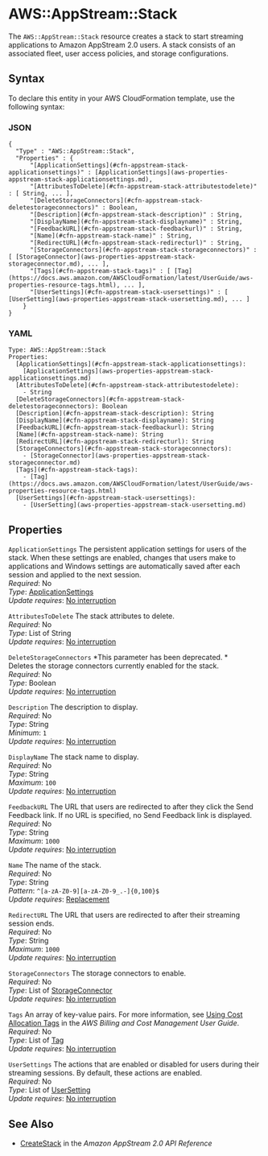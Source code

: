 # AWS::AppStream::Stack<a name="aws-resource-appstream-stack"></a>

The `AWS::AppStream::Stack` resource creates a stack to start streaming applications to Amazon AppStream 2\.0 users\. A stack consists of an associated fleet, user access policies, and storage configurations\. 

## Syntax<a name="aws-resource-appstream-stack-syntax"></a>

To declare this entity in your AWS CloudFormation template, use the following syntax:

### JSON<a name="aws-resource-appstream-stack-syntax.json"></a>

```
{
  "Type" : "AWS::AppStream::Stack",
  "Properties" : {
      "[ApplicationSettings](#cfn-appstream-stack-applicationsettings)" : [ApplicationSettings](aws-properties-appstream-stack-applicationsettings.md),
      "[AttributesToDelete](#cfn-appstream-stack-attributestodelete)" : [ String, ... ],
      "[DeleteStorageConnectors](#cfn-appstream-stack-deletestorageconnectors)" : Boolean,
      "[Description](#cfn-appstream-stack-description)" : String,
      "[DisplayName](#cfn-appstream-stack-displayname)" : String,
      "[FeedbackURL](#cfn-appstream-stack-feedbackurl)" : String,
      "[Name](#cfn-appstream-stack-name)" : String,
      "[RedirectURL](#cfn-appstream-stack-redirecturl)" : String,
      "[StorageConnectors](#cfn-appstream-stack-storageconnectors)" : [ [StorageConnector](aws-properties-appstream-stack-storageconnector.md), ... ],
      "[Tags](#cfn-appstream-stack-tags)" : [ [Tag](https://docs.aws.amazon.com/AWSCloudFormation/latest/UserGuide/aws-properties-resource-tags.html), ... ],
      "[UserSettings](#cfn-appstream-stack-usersettings)" : [ [UserSetting](aws-properties-appstream-stack-usersetting.md), ... ]
    }
}
```

### YAML<a name="aws-resource-appstream-stack-syntax.yaml"></a>

```
Type: AWS::AppStream::Stack
Properties: 
  [ApplicationSettings](#cfn-appstream-stack-applicationsettings): 
    [ApplicationSettings](aws-properties-appstream-stack-applicationsettings.md)
  [AttributesToDelete](#cfn-appstream-stack-attributestodelete): 
    - String
  [DeleteStorageConnectors](#cfn-appstream-stack-deletestorageconnectors): Boolean
  [Description](#cfn-appstream-stack-description): String
  [DisplayName](#cfn-appstream-stack-displayname): String
  [FeedbackURL](#cfn-appstream-stack-feedbackurl): String
  [Name](#cfn-appstream-stack-name): String
  [RedirectURL](#cfn-appstream-stack-redirecturl): String
  [StorageConnectors](#cfn-appstream-stack-storageconnectors): 
    - [StorageConnector](aws-properties-appstream-stack-storageconnector.md)
  [Tags](#cfn-appstream-stack-tags): 
    - [Tag](https://docs.aws.amazon.com/AWSCloudFormation/latest/UserGuide/aws-properties-resource-tags.html)
  [UserSettings](#cfn-appstream-stack-usersettings): 
    - [UserSetting](aws-properties-appstream-stack-usersetting.md)
```

## Properties<a name="aws-resource-appstream-stack-properties"></a>

`ApplicationSettings`  <a name="cfn-appstream-stack-applicationsettings"></a>
The persistent application settings for users of the stack\. When these settings are enabled, changes that users make to applications and Windows settings are automatically saved after each session and applied to the next session\.   
*Required*: No  
*Type*: [ApplicationSettings](aws-properties-appstream-stack-applicationsettings.md)  
*Update requires*: [No interruption](https://docs.aws.amazon.com/AWSCloudFormation/latest/UserGuide/using-cfn-updating-stacks-update-behaviors.html#update-no-interrupt)

`AttributesToDelete`  <a name="cfn-appstream-stack-attributestodelete"></a>
The stack attributes to delete\.  
*Required*: No  
*Type*: List of String  
*Update requires*: [No interruption](https://docs.aws.amazon.com/AWSCloudFormation/latest/UserGuide/using-cfn-updating-stacks-update-behaviors.html#update-no-interrupt)

`DeleteStorageConnectors`  <a name="cfn-appstream-stack-deletestorageconnectors"></a>
 *This parameter has been deprecated\. *   
Deletes the storage connectors currently enabled for the stack\.  
*Required*: No  
*Type*: Boolean  
*Update requires*: [No interruption](https://docs.aws.amazon.com/AWSCloudFormation/latest/UserGuide/using-cfn-updating-stacks-update-behaviors.html#update-no-interrupt)

`Description`  <a name="cfn-appstream-stack-description"></a>
The description to display\.  
*Required*: No  
*Type*: String  
*Minimum*: `1`  
*Update requires*: [No interruption](https://docs.aws.amazon.com/AWSCloudFormation/latest/UserGuide/using-cfn-updating-stacks-update-behaviors.html#update-no-interrupt)

`DisplayName`  <a name="cfn-appstream-stack-displayname"></a>
The stack name to display\.  
*Required*: No  
*Type*: String  
*Maximum*: `100`  
*Update requires*: [No interruption](https://docs.aws.amazon.com/AWSCloudFormation/latest/UserGuide/using-cfn-updating-stacks-update-behaviors.html#update-no-interrupt)

`FeedbackURL`  <a name="cfn-appstream-stack-feedbackurl"></a>
The URL that users are redirected to after they click the Send Feedback link\. If no URL is specified, no Send Feedback link is displayed\.  
*Required*: No  
*Type*: String  
*Maximum*: `1000`  
*Update requires*: [No interruption](https://docs.aws.amazon.com/AWSCloudFormation/latest/UserGuide/using-cfn-updating-stacks-update-behaviors.html#update-no-interrupt)

`Name`  <a name="cfn-appstream-stack-name"></a>
The name of the stack\.  
*Required*: No  
*Type*: String  
*Pattern*: `^[a-zA-Z0-9][a-zA-Z0-9_.-]{0,100}$`  
*Update requires*: [Replacement](https://docs.aws.amazon.com/AWSCloudFormation/latest/UserGuide/using-cfn-updating-stacks-update-behaviors.html#update-replacement)

`RedirectURL`  <a name="cfn-appstream-stack-redirecturl"></a>
The URL that users are redirected to after their streaming session ends\.  
*Required*: No  
*Type*: String  
*Maximum*: `1000`  
*Update requires*: [No interruption](https://docs.aws.amazon.com/AWSCloudFormation/latest/UserGuide/using-cfn-updating-stacks-update-behaviors.html#update-no-interrupt)

`StorageConnectors`  <a name="cfn-appstream-stack-storageconnectors"></a>
The storage connectors to enable\.  
*Required*: No  
*Type*: List of [StorageConnector](aws-properties-appstream-stack-storageconnector.md)  
*Update requires*: [No interruption](https://docs.aws.amazon.com/AWSCloudFormation/latest/UserGuide/using-cfn-updating-stacks-update-behaviors.html#update-no-interrupt)

`Tags`  <a name="cfn-appstream-stack-tags"></a>
An array of key\-value pairs\. For more information, see [Using Cost Allocation Tags](https://docs.aws.amazon.com/AWSCloudFormation/latest/UserGuide/aws-properties-resource-tags.html) in the *AWS Billing and Cost Management User Guide*\.  
*Required*: No  
*Type*: List of [Tag](https://docs.aws.amazon.com/AWSCloudFormation/latest/UserGuide/aws-properties-resource-tags.html)  
*Update requires*: [No interruption](https://docs.aws.amazon.com/AWSCloudFormation/latest/UserGuide/using-cfn-updating-stacks-update-behaviors.html#update-no-interrupt)

`UserSettings`  <a name="cfn-appstream-stack-usersettings"></a>
The actions that are enabled or disabled for users during their streaming sessions\. By default, these actions are enabled\.   
*Required*: No  
*Type*: List of [UserSetting](aws-properties-appstream-stack-usersetting.md)  
*Update requires*: [No interruption](https://docs.aws.amazon.com/AWSCloudFormation/latest/UserGuide/using-cfn-updating-stacks-update-behaviors.html#update-no-interrupt)

## See Also<a name="aws-resource-appstream-stack--seealso"></a>
+  [CreateStack](https://docs.aws.amazon.com/appstream2/latest/APIReference/API_CreateStack.html) in the *Amazon AppStream 2\.0 API Reference* 